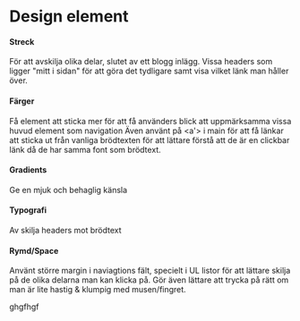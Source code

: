 Design element
==================

#### Streck

För att avskilja olika delar, slutet av ett blogg inlägg. Vissa headers som ligger
 "mitt i sidan" för att göra det tydligare
 samt visa vilket länk man håller över.

#### Färger

Få element att sticka mer för att få använders blick att uppmärksamma vissa huvud element som navigation
Även använt på <a'> i main för att få länkar att sticka ut från vanliga brödtexten för att lättare förstå att
de är en clickbar länk då de har samma font som brödtext.


#### Gradients

Ge en mjuk och behaglig känsla


#### Typografi

Av skilja headers mot brödtext


#### Rymd/Space

Använt större margin i naviagtions fält, specielt i UL listor för att lättare skilja på de olika delarna
man kan klicka på. Gör även lättare att trycka på rätt om man är lite hastig & klumpig med musen/fingret.


  ghgfhgf